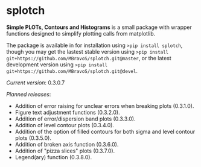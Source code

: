 # splotch
**Simple PLOTs, Contours and Histograms** is a small package with wrapper functions designed to simplify plotting calls from matplotlib.

The package is available in for installation using `>pip install splotch`, though you may get the lastest stable version using `>pip install git+https://github.com/MBravoS/splotch.git@master`, or the latest development version using `>pip install git+https://github.com/MBravoS/splotch.git@devel`.

*Current version*: 0.3.0.7

*Planned releases*:
* Addition of error raising for unclear errors when breaking plots (0.3.1.0).
* Figure text adjustment functions (0.3.2.0).
* Addition of error/dispersion band plots (0.3.3.0).
* Addition of level contour plots (0.3.4.0).
* Addition of the option of filled contours for both sigma and level contour plots (0.3.5.0).
* Addition of broken axis function (0.3.6.0).
* Addition of "pizza slices" plots (0.3.7.0).
* Legend(ary) function (0.3.8.0).
